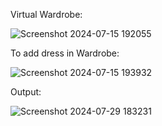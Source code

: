 Virtual Wardrobe: 

![Screenshot 2024-07-15 192055](https://github.com/user-attachments/assets/d8f11ff7-e12f-405f-af67-d06ba9e990ac)




To add dress in Wardrobe:


![Screenshot 2024-07-15 193932](https://github.com/user-attachments/assets/28238d13-bd35-4556-967f-b325e8f9e9b2)



Output:


![Screenshot 2024-07-29 183231](https://github.com/user-attachments/assets/cd3f4e99-4cb3-485e-8e77-ccb546d2582c)

